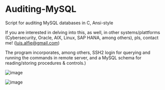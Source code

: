 # Auditing-MySQL

Script for auditing MySQL databases in C, Ansi-style

If you are interested in delving into this, as well, in other systems/plattforms (Cybersecurity, Oracle, AIX, Linux, SAP HANA, among others), pls, contact me! (luis.alfie@gmail.com)

The program incorporates, among others, SSH2 login for querying and running the commands in remote server, and a MySQL schema for reading/storing procedures & controls.)

![image](https://user-images.githubusercontent.com/40904281/146974743-13062ebf-dc85-4171-8e8f-d880070a0928.png)

![image](https://user-images.githubusercontent.com/40904281/146974788-16cb12f8-5b15-41cf-91da-c103b1f49640.png)
